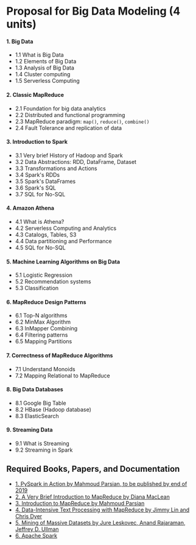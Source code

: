 # Proposal for Big Data Modeling (4 units)

#### 1. Big Data 
* 1.1 What is Big Data
* 1.2 Elements of Big Data
* 1.3 Analysis of Big Data
* 1.4 Cluster computing
* 1.5 Serverless Computing

#### 2. Classic MapReduce
* 2.1 Foundation for big data analytics
* 2.2 Distributed and functional programming
* 2.3 MapReduce paradigm: `map()`, `reduce()`, `combine()`
* 2.4 Fault Tolerance and replication of data

#### 3. Introduction to Spark
* 3.1 Very brief History of Hadoop and Spark
* 3.2 Data Abstractions: RDD, DataFrame, Dataset
* 3.3 Transformations and Actions
* 3.4 Spark's RDDs
* 3.5 Spark's DataFrames
* 3.6 Spark's SQL
* 3.7 SQL for No-SQL 

#### 4. Amazon Athena
* 4.1 What is Athena?
* 4.2 Serverless Computing and Analytics
* 4.3 Catalogs, Tables, S3
* 4.4 Data partitioning and Performance
* 4.5 SQL for No-SQL 

#### 5. Machine Learning Algorithms on Big Data
* 5.1 Logistic Regression 
* 5.2 Recommendation systems
* 5.3 Classification

#### 6. MapReduce Design Patterns
* 6.1 Top-N algorithms
* 6.2 MinMax Algorithm
* 6.3 InMapper Combining
* 6.4 Filtering patterns
* 6.5 Mapping Partitions

#### 7. Correctness of MapReduce Algorithms
* 7.1  Understand Monoids
* 7.2  Mapping Relational to MapReduce

#### 8. Big Data Databases
* 8.1 Google Big Table
* 8.2 HBase (Hadoop database)
* 8.3 ElasticSearch 

#### 9. Streaming Data
* 9.1 What is Streaming
* 9.2 Streaming in Spark


## Required Books, Papers, and Documentation 

* [1. PySpark in Action by Mahmoud Parsian, to be published by end of 2019](https://www.manning.com)
* [2. A Very Brief Introduction to MapReduce by Diana MacLean](http://hci.stanford.edu/courses/cs448g/a2/files/map_reduce_tutorial.pdf)
* [3. Introduction to MapReduce by Mahmoud Parsian](http://mapreduce4hackers.com/docs/Introduction-to-MapReduce.pdf)
* [4. Data-Intensive Text Processing with MapReduce by Jimmy Lin and Chris Dyer](http://lintool.github.io/MapReduceAlgorithms/ed1n/MapReduce-algorithms.pdf)
* [5. Mining of Massive Datasets by Jure Leskovec, Anand Rajaraman, Jeffrey D. Ullman](http://infolab.stanford.edu/~ullman/mmds/book.pdf)
* [6. Apache Spark](http://spark.apache.org/)
